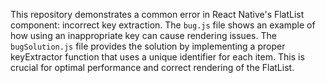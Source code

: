 This repository demonstrates a common error in React Native's FlatList component: incorrect key extraction. The `bug.js` file shows an example of how using an inappropriate key can cause rendering issues. The `bugSolution.js` file provides the solution by implementing a proper keyExtractor function that uses a unique identifier for each item. This is crucial for optimal performance and correct rendering of the FlatList.